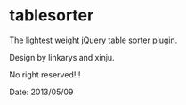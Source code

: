 tablesorter
===========

The lightest weight jQuery table sorter plugin.

Design by linkarys and xinju.

No right reserved!!!

Date: 2013/05/09
